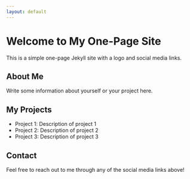 ```yaml
---
layout: default
---
```


# Welcome to My One-Page Site

This is a simple one-page Jekyll site with a logo and social media links.

## About Me

Write some information about yourself or your project here.

## My Projects

- Project 1: Description of project 1
- Project 2: Description of project 2
- Project 3: Description of project 3

## Contact

Feel free to reach out to me through any of the social media links above!
